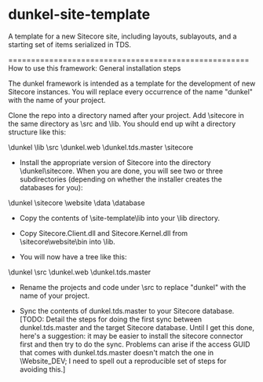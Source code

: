 dunkel-site-template
====================

A template for a new Sitecore site, including layouts, sublayouts, and a starting set of items serialized in TDS.

=====================================================
How to use this framework: General installation steps

The dunkel framework is intended as a template for the development of new Sitecore instances.  You will replace every occurrence of the name "dunkel" with the name of your project.

Clone the repo into a directory named after your project.  Add \sitecore in the same directory as \src and \lib.  You should end up wiht a directory structure like this:

\dunkel
	\lib
	\src
		\dunkel.web
		\dunkel.tds.master
	\sitecore
	
- Install the appropriate version of Sitecore into the directory \dunkel\sitecore.  When you are done, you will see two or three subdirectories (depending on whether the installer creates the databases for you):

\dunkel
	\sitecore
		\website
		\data
		\database 

- Copy the contents of \site-template\lib into your \lib directory.

- Copy Sitecore.Client.dll and Sitecore.Kernel.dll from \sitecore\website\bin into \lib.

- You will now have a tree like this:

\dunkel
	\src
		\dunkel.web
		\dunkel.tds.master
	
- Rename the projects and code under \src to replace "dunkel" with the name of your project.

- Sync the contents of dunkel.tds.master to your Sitecore database.  [TODO: Detail the steps for doing the first sync between dunkel.tds.master and the target Sitecore database.  Until I get this done, here's a suggestion: it may be easier to install the sitecore connector first and then try to do the sync.  Problems can arise if the access GUID that comes with dunkel.tds.master doesn't match the one in \Website\_DEV; I need to spell out a reproducible set of steps for avoiding this.]
